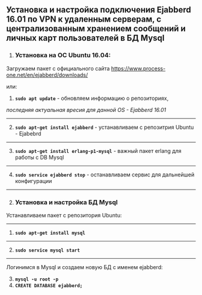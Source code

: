 <h2>Установка и настройка подключения Ejabberd 16.01 по VPN к удаленным серверам, с централизованным хранением сообщений и личных карт пользователей в БД Mysql</h2>


1) <h3>Установка на ОС Ubuntu 16.04:</h3>

Загружаем пакет с официального сайта https://www.process-one.net/en/ejabberd/downloads/

или:

1) **`sudo apt update`**  - обновляем информацию о репозиториях, 

<i>последняя актуальная вресия для данной OS - Ejabberd 16.01</i>

---
2) **`sudo apt-get install ejabberd`** - устанавливаем с репозитрия Ubuntu - Ejabebrd
---
3) **`sudo apt-get install erlang-p1-mysql`** - важный пакет erlang для работы с DB Mysql
---
4) **`sudo service ejabberd stop`** - останавливаем сервис для дальнейшей конфигурации
---

2) <h3>Установка и настройка БД Mysql</h3>

Устанавливаем пакет с репозитория Ubuntu:

---
1) **`sudo apt-get install mysql`**
---
2) **`sudo service mysql start`**
---

Логинимся в Mysql и создаем новую БД с именем ejabberd:

3) **`mysql -u root -p`**
4) **`CREATE DATABASE ejabberd;`**
